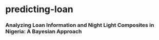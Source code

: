 # predicting-loan

### Analyzing Loan Information and Night Light Composites in Nigeria: A Bayesian Approach 
